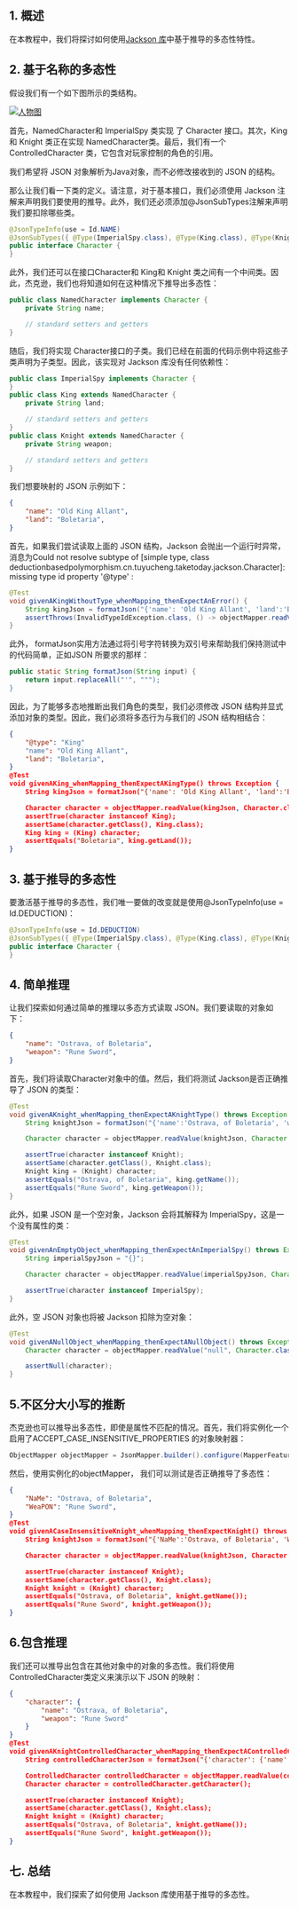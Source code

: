 ## 1. 概述

在本教程中，我们将探讨如何使用[Jackson 库](https://www.baeldung.com/jackson)中基于推导的多态性特性。

## 2. 基于名称的多态性

假设我们有一个如下图所示的类结构。

[![人物图](https://www.baeldung.com/wp-content/uploads/2022/04/CharacterDiagram-1-300x208.png)](https://www.baeldung.com/wp-content/uploads/2022/04/CharacterDiagram-1.png)

首先，NamedCharacter和 ImperialSpy 类实现 了 Character 接口。其次，King 和 Knight 类正在实现 NamedCharacter类。最后，我们有一个 ControlledCharacter 类，它包含对玩家控制的角色的引用。

我们希望将 JSON 对象解析为Java对象，而不必修改接收到的 JSON 的结构。

那么让我们看一下类的定义。请注意，对于基本接口，我们必须使用 Jackson 注解来声明我们要使用的推导。此外，我们还必须添加@JsonSubTypes注解来声明我们要扣除哪些类。

```java
@JsonTypeInfo(use = Id.NAME)
@JsonSubTypes({ @Type(ImperialSpy.class), @Type(King.class), @Type(Knight.class) })
public interface Character {
}
```

此外，我们还可以在接口Character和 King和 Knight 类之间有一个中间类。因此，杰克逊，我们也将知道如何在这种情况下推导出多态性：

```java
public class NamedCharacter implements Character {
    private String name;

    // standard setters and getters
}
```

随后，我们将实现 Character接口的子类。我们已经在前面的代码示例中将这些子类声明为子类型。因此，该实现对 Jackson 库没有任何依赖性：

```java
public class ImperialSpy implements Character {
}
public class King extends NamedCharacter {
    private String land;

    // standard setters and getters
}
public class Knight extends NamedCharacter {
    private String weapon;

    // standard setters and getters
}
```

我们想要映射的 JSON 示例如下：

```json
{
    "name": "Old King Allant",
    "land": "Boletaria",
}
```

首先，如果我们尝试读取上面的 JSON 结构，Jackson 会抛出一个运行时异常，消息为Could not resolve subtype of [simple type, class deductionbasedpolymorphism.cn.tuyucheng.taketoday.jackson.Character]: missing type id property '@type' :

```java
@Test
void givenAKingWithoutType_whenMapping_thenExpectAnError() {
    String kingJson = formatJson("{'name': 'Old King Allant', 'land':'Boletaria'}");
    assertThrows(InvalidTypeIdException.class, () -> objectMapper.readValue(kingJson, Character.class));
}
```

此外， formatJson实用方法通过将引号字符转换为双引号来帮助我们保持测试中的代码简单，正如JSON 所要求的那样：

```java
public static String formatJson(String input) {
    return input.replaceAll("'", """);
}
```

因此，为了能够多态地推断出我们角色的类型，我们必须修改 JSON 结构并显式添加对象的类型。因此，我们必须将多态行为与我们的 JSON 结构相结合：

```json
{
    "@type": "King"
    "name": "Old King Allant",
    "land": "Boletaria",
}
@Test
void givenAKing_whenMapping_thenExpectAKingType() throws Exception {
    String kingJson = formatJson("{'name': 'Old King Allant', 'land':'Boletaria', '@type':'King'}");

    Character character = objectMapper.readValue(kingJson, Character.class);
    assertTrue(character instanceof King);
    assertSame(character.getClass(), King.class);
    King king = (King) character;
    assertEquals("Boletaria", king.getLand());
}
```

## 3. 基于推导的多态性

要激活基于推导的多态性，我们唯一要做的改变就是使用@JsonTypeInfo(use = Id.DEDUCTION)：

```java
@JsonTypeInfo(use = Id.DEDUCTION)
@JsonSubTypes({ @Type(ImperialSpy.class), @Type(King.class), @Type(Knight.class) })
public interface Character {
}
```

## 4. 简单推理

让我们探索如何通过简单的推理以多态方式读取 JSON。我们要读取的对象如下：

```json
{
    "name": "Ostrava, of Boletaria",
    "weapon": "Rune Sword",
}
```

首先，我们将读取Character对象中的值。然后，我们将测试 Jackson是否正确推导了 JSON 的类型：

```java
@Test
void givenAKnight_whenMapping_thenExpectAKnightType() throws Exception {
    String knightJson = formatJson("{'name':'Ostrava, of Boletaria', 'weapon':'Rune Sword'}");

    Character character = objectMapper.readValue(knightJson, Character.class);

    assertTrue(character instanceof Knight);
    assertSame(character.getClass(), Knight.class);
    Knight king = (Knight) character;
    assertEquals("Ostrava, of Boletaria", king.getName());
    assertEquals("Rune Sword", king.getWeapon());
}
```

此外，如果 JSON 是一个空对象，Jackson 会将其解释为 ImperialSpy，这是一个没有属性的类：

```java
@Test
void givenAnEmptyObject_whenMapping_thenExpectAnImperialSpy() throws Exception {
    String imperialSpyJson = "{}";

    Character character = objectMapper.readValue(imperialSpyJson, Character.class);

    assertTrue(character instanceof ImperialSpy);
}
```

此外，空 JSON 对象也将被 Jackson 扣除为空对象：

```java
@Test
void givenANullObject_whenMapping_thenExpectANullObject() throws Exception {
    Character character = objectMapper.readValue("null", Character.class);

    assertNull(character);
}
```

## 5.不区分大小写的推断

杰克逊也可以推导出多态性，即使是属性不匹配的情况。首先，我们将实例化一个启用了ACCEPT_CASE_INSENSITIVE_PROPERTIES 的对象映射器：

```java
ObjectMapper objectMapper = JsonMapper.builder().configure(MapperFeature.ACCEPT_CASE_INSENSITIVE_PROPERTIES, true).build();
```

然后，使用实例化的objectMapper， 我们可以测试是否正确推导了多态性：

```json
{
    "NaMe": "Ostrava, of Boletaria",
    "WeaPON": "Rune Sword",
}
@Test
void givenACaseInsensitiveKnight_whenMapping_thenExpectKnight() throws Exception {
    String knightJson = formatJson("{'NaMe':'Ostrava, of Boletaria', 'WeaPON':'Rune Sword'}");

    Character character = objectMapper.readValue(knightJson, Character.class);

    assertTrue(character instanceof Knight);
    assertSame(character.getClass(), Knight.class);
    Knight knight = (Knight) character;
    assertEquals("Ostrava, of Boletaria", knight.getName());
    assertEquals("Rune Sword", knight.getWeapon());
}
```

## 6.包含推理

我们还可以推导出包含在其他对象中的对象的多态性。我们将使用 ControlledCharacter类定义来演示以下 JSON 的映射：

```json
{
    "character": {
        "name": "Ostrava, of Boletaria",
        "weapon": "Rune Sword"
    }
}
@Test
void givenAKnightControlledCharacter_whenMapping_thenExpectAControlledCharacterWithKnight() throws Exception {
    String controlledCharacterJson = formatJson("{'character': {'name': 'Ostrava, of Boletaria', 'weapon': 'Rune Sword'}}");

    ControlledCharacter controlledCharacter = objectMapper.readValue(controlledCharacterJson, ControlledCharacter.class);
    Character character = controlledCharacter.getCharacter();

    assertTrue(character instanceof Knight);
    assertSame(character.getClass(), Knight.class);
    Knight knight = (Knight) character;
    assertEquals("Ostrava, of Boletaria", knight.getName());
    assertEquals("Rune Sword", knight.getWeapon());
}
```

## 七. 总结

在本教程中，我们探索了如何使用 Jackson 库使用基于推导的多态性。